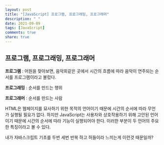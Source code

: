 ```yaml
---
layout: post
title: "[JavaScript] 프로그램, 프로그래밍, 프로그래머"
description: " "
date: 2021-09-09
tags: [JavaScript]
comments: true
share: true
---
```


## **프로그램, 프로그래밍, 프로그래머**

**프로그램** : 어원을 찾아보면, 음악회같은 곳에서 시간의 흐름에 따라 음악이 연주되는 순서를 프로그램이라고 불렀다. 

**프로그래밍** : 순서를 만드는 행위

**프로그래머** : 순서를 만드는 사람

HTML은 웹페이지를 묘사하기 위한 목적의 언어이기 때문에 시간의 순서에 따라 무언가 실행될 필요가 없다. 하지만 JavaScript는 사용자와 상호작용하기 위해 고안된 언어이기 때문에 시간의 순서에 따라 기능이 실행되어야 한다. 이러한 부분이 두 언어의 주요한 특징이라고 볼 수 있다.

 내가 자바스크립트 기초를 두번 세번 반복 하고 허들이라 느끼는게 이런것 때문일까?